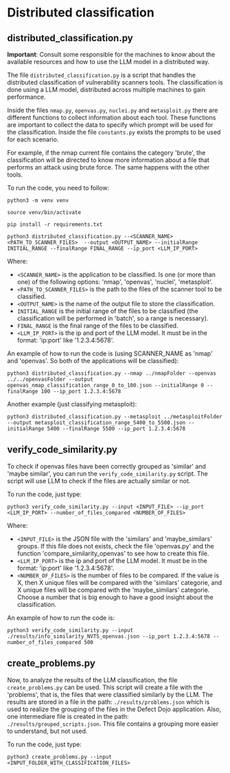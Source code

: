 # Distributed classification


## distributed_classification.py
**Important**: Consult some responsible for the machines to know about the available resources and how to use the LLM model in a distributed way.

The file ```distributed_classification.py``` is a script that handles the distributed classification of vulnerability scanners tools. The classification is done using a LLM model, distributed across multiple machines to gain performance.

Inside the files ```nmap.py```, ```openvas.py```, ```nuclei.py``` and ```metasploit.py``` there are different functions to collect information about each tool. These functions are important to collect the data to specify which prompt will be used for the classification. Inside the file ```constants.py``` exists the prompts to be used for each scenario.

For example, if the nmap current file contains the category 'brute', the classification will be directed to know more information about a file that performs an attack using brute force. The same happens with the other tools.

To run the code, you need to follow:

``` python3 -m venv venv ```

``` source venv/bin/activate ```

``` pip install -r requirements.txt ```

``` python3 distributed_classification.py --<SCANNER_NAME> <PATH_TO_SCANNER_FILES>  --output <OUTPUT_NAME> --initialRange INITIAL_RANGE --finalRange FINAL_RANGE --ip_port <LLM_IP_PORT> ```

Where:

- ```<SCANNER_NAME>``` is the application to be classified. Is one (or more than one) of the following options: 'nmap', 'openvas', 'nuclei', 'metasploit'.
- ```<PATH_TO_SCANNER_FILES>``` is the path to the files of the scanner tool to be classified.
- ```<OUTPUT_NAME>``` is the name of the output file to store the classification.
- ```INITIAL_RANGE``` is the initial range of the files to be classified (the classification will be performed in 'batch', so a range is necessary).
- ```FINAL_RANGE``` is the final range of the files to be classified.
- ```<LLM_IP_PORT>``` is the ip and port of the LLM model. It must be in the format: 'ip:port' like '1.2.3.4:5678'.

An example of how to run the code is (using SCANNER_NAME as 'nmap' and 'openvas'. So both of the applications will be classified):

``` python3 distributed_classification.py --nmap ../nmapFolder --openvas ../../openvasFolder --output openvas_nmap_classification_range_0_to_100.json --initialRange 0 --finalRange 100 --ip_port 1.2.3.4:5678 ```

Another example (just classifying metasploit):

``` python3 distributed_classification.py --metasploit ../metasploitFolder --output metasploit_classification_range_5400_to_5500.json --initialRange 5400 --finalRange 5500 --ip_port 1.2.3.4:5678 ```

## verify_code_similarity.py

To check if openvas files have been correctly grouped as 'similar' and 'maybe similar', you can run the ```verify_code_similarity.py``` script. The script will use LLM to check if the files are actually similar or not.

To run the code, just type:

```python3 verify_code_similarity.py --input <INPUT_FILE> --ip_port <LLM_IP_PORT> --number_of_files_compared <NUMBER_OF_FILES>```

Where:

- ```<INPUT_FILE>``` is the JSON file with the 'similars' and 'maybe_similars' groups. If this file does not exists, check the file 'openvas.py' and the function 'compare_similarity_openvas' to see how to create this file.
- ```<LLM_IP_PORT>``` is the ip and port of the LLM model. It must be in the format: 'ip:port' like '1.2.3.4:5678'.
- ```<NUMBER_OF_FILES>``` is the number of files to be compared. If the value is X, then X unique files will be compared with the 'similars' categorie, and X unique files will be compared with the 'maybe_similars' categorie. Choose a number that is big enough to have a good insight about the classification.

An example of how to run the code is:

```python3 verify_code_similarity.py --input ./results/info_similarity_NVTS_openvas.json --ip_port 1.2.3.4:5678 --number_of_files_compared 500```

## create_problems.py

Now, to analyze the results of the LLM classification, the file ```create_problems.py``` can be used. This script will create a file with the 'problems', that is, the files that were classified similarly by the LLM. The results are stored in a file in the path: ```./results/problems.json``` which is used to realize the grouping of the files in the Defect Dojo application. Also, one intermediare file is created in the path: ```./results/grouped_scripts.json```. This file contains a grouping more easier to understand, but not used.

To run the code, just type:

```python3 create_problems.py --input <INPUT_FOLDER_WITH_CLASSIFICATION_FILES>```
